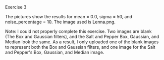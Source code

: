 Exercise 3

The pictures show the results for mean = 0.0, sigma = 50, and noise_percentage = 10.  The image used is Lenna.png.

Note: I could not properly complete this exercise. Two images are blank (The Box and Gaussian filters), and the Salt and Pepper Box, Gaussian, and Median look the same.  As a result, I only uploaded one of the blank images to represent both the Box and Gaussian filters, and one image for the Salt and Pepper's Box, Gaussian, and Median image.
